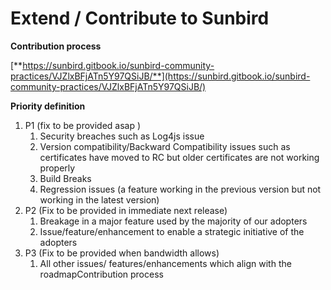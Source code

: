 # Extend / Contribute to Sunbird

**Contribution process**

[**https://sunbird.gitbook.io/sunbird-community-practices/VJZlxBFjATn5Y97QSiJB/**](https://sunbird.gitbook.io/sunbird-community-practices/VJZlxBFjATn5Y97QSiJB/)

**Priority definition**

1. P1 (fix to be provided asap )
   1. Security breaches such as Log4js issue
   2. Version compatibility/Backward Compatibility issues such as certificates have moved to RC but older certificates are not working properly
   3. Build Breaks
   4. Regression issues (a feature working in the previous version but not working in the latest version)
2. P2 (Fix to be provided in immediate next release)
   1. Breakage in a major feature used by the majority of our adopters
   2. Issue/feature/enhancement to enable a strategic initiative of the adopters
3. P3 (Fix to be provided when bandwidth allows)
   1. All other issues/ features/enhancements which align with the roadmapContribution process
